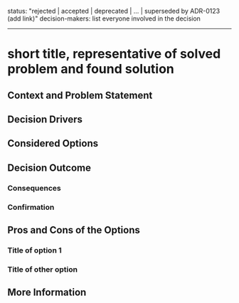 
status: "rejected | accepted | deprecated | … | superseded by ADR-0123 (add link)" <!-- Proposed status left out as we consider an MR as proposition -->
decision-makers: list everyone involved in the decision

<!--
consulted: list everyone whose opinions are sought (typically subject-matter experts); and with whom there is a two-way communication
informed: list everyone who is kept up-to-date on progress; and with whom there is a one-way communication
-->

--------------------------------

# short title, representative of solved problem and found solution

## Context and Problem Statement

<!-- Describe the context and problem statement, e.g., in free form using two to three sentences or in the form of an illustrative story.
You may want to articulate the problem in form of a question and add links to collaboration boards or issue management systems. -->

## Decision Drivers

<!--
* decision driver 1, e.g., a force, facing concern, …
* decision driver 2, e.g., a force, facing concern, …
* …
-->

## Considered Options

<!--
* title of option 1
* title of option 2
* title of option 3
* …
-->

## Decision Outcome

<!-- Chosen option: "title of option 1", because justification. e.g., only option, which meets k.o. criterion decision driver 
| which resolves … | … | comes out best (see below). -->

### Consequences

<!--
* Good, because positive consequence, e.g., improvement of one or more desired qualities, …
* Bad, because negative consequence, e.g., compromising one or more desired qualities, …
* …
-->

### Confirmation

<!--
Describe how the implementation of/compliance with the ADR can/will be confirmed.
Is the chosen design and its implementation in line with the decision?
E.g., a design/code review or a test with a library such as ArchUnit can help validate this.
Note that although we classify this element as optional, it is included in many ADRs.
-->

## Pros and Cons of the Options

### Title of option 1

<!--
example | description | pointer to more information | …

* Good, because argument a
* Good, because argument b
* Neutral, because argument c
* Bad, because argument d
* …
-->

### Title of other option

<!--
example | description | pointer to more information | …

* Good, because argument a
* Good, because argument b
* Neutral, because argument c
* Bad, because argument d
* …
-->

## More Information

<!--
You might want to provide additional evidence/confidence for the decision outcome here and/or document the team agreement on the decision
and/or define when/how this decision the decision should be realized and if/when it should be re-visited.
Links to other decisions and resources might appear here as well.
-->
